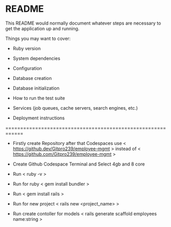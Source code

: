# README

This README would normally document whatever steps are necessary to get the
application up and running.

Things you may want to cover:

* Ruby version

* System dependencies

* Configuration

* Database creation

* Database initialization

* How to run the test suite

* Services (job queues, cache servers, search engines, etc.)

* Deployment instructions

============================================================
* Firstly create Repository after that Codespaces use < https://github.dev/Gitpro239/employee-mgmt > instead of < https://github.com/Gitpro239/employee-mgmt >

* Create Github Codespace Terminal and Select 4gb and 8 core

* Run < ruby -v > 

* Run for ruby < gem install bundler >

* Run < gem install rails >

* Run for new project < rails new <project_name> >

* Run create contoller for models < rails generate scaffold employees name:string >


